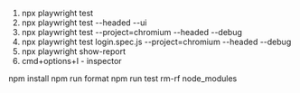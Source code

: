 1. npx playwright test
2. npx playwright test --headed --ui
3. npx playwright test --project=chromium --headed --debug
4. npx playwright test login.spec.js --project=chromium --headed --debug
5. npx playwright show-report
6. cmd+options+I - inspector

npm install
npm run format
npm run test
rm-rf node_modules
